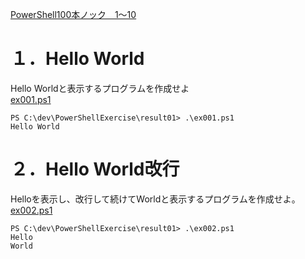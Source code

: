 [PowerShell100本ノック　1～10](https://note.com/mahalo_/n/ne1d40940d106)  

# １．Hello World
Hello Worldと表示するプログラムを作成せよ  
[ex001.ps1](ex001.ps1)
```
PS C:\dev\PowerShellExercise\result01> .\ex001.ps1
Hello World
```

# ２．Hello World改行  
Helloを表示し、改行して続けてWorldと表示するプログラムを作成せよ。  
[ex002.ps1](ex002.ps1)
```
PS C:\dev\PowerShellExercise\result01> .\ex002.ps1
Hello
World
```